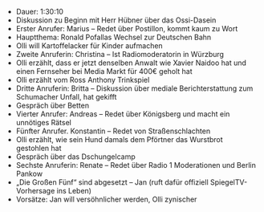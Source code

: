 -	Dauer: 1:30:10  
-	Diskussion zu Beginn mit Herr Hübner über das Ossi-Dasein  
-	Erster Anrufer: Marius – Redet über Postillon, kommt kaum zu Wort  
-	Hauptthema: Ronald Pofallas Wechsel zur Deutschen Bahn  
-	Olli will Kartoffelacker für Kinder aufmachen  
-	Zweite Anruferin: Christina – Ist Radiomoderatorin in Würzburg  
-	Olli erzählt, dass er jetzt denselben Anwalt wie Xavier Naidoo hat und einen Fernseher bei Media Markt für 400€ geholt hat  
-	Olli erzählt vom Ross Anthony Trinkspiel  
-	Dritte Anruferin: Britta – Diskussion über mediale Berichterstattung zum Schumacher Unfall, hat gekifft  
-	Gespräch über Betten  
-	Vierter Anrufer: Andreas – Redet über Königsberg und macht ein unnötiges Rätsel  
-	Fünfter Anrufer. Konstantin – Redet von Straßenschlachten  
-	Olli erzählt, wie sein Hund damals dem Pförtner das Wurstbrot gestohlen hat  
-	Gespräch über das Dschungelcamp  
-	Sechste Anruferin: Renate – Redet über Radio 1 Moderationen und Berlin Pankow  
-	„Die Großen Fünf“ sind abgesetzt – Jan (ruft dafür offiziell SpiegelTV-Vorhersage ins Leben)  
-	Vorsätze: Jan will versöhnlicher werden, Olli zynischer  
